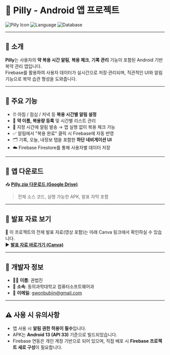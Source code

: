 # 📱 Pilly - Android 앱 프로젝트

![Pilly Icon](https://img.shields.io/badge/platform-Android-green?logo=android)
![Language](https://img.shields.io/badge/language-Java-blue?logo=java)
![Database](https://img.shields.io/badge/Firebase-Firestore-orange?logo=firebase)

---

## 🧠 소개

**Pilly**는 사용자의 **약 복용 시간 알림**, **복용 체크**, **기록 관리** 기능이 포함된 Android 기반 복약 관리 앱입니다.  
Firebase를 활용하여 사용자 데이터가 실시간으로 저장·관리되며, 직관적인 UI와 알림 기능으로 복약 습관 형성을 도와줍니다.

---

## 🔧 주요 기능

- ⏰ 아침 / 점심 / 저녁 등 **복용 시간별 알림 설정**
- 💊 **약 이름, 복용량 등록** 및 시간별 리스트 관리
- 🔔 지정 시간에 알림 발송 → 앱 실행 없이 복용 체크 가능
- ✅ 알림에서 "복용 완료" 클릭 시 Firebase에 자동 반영
- 🗂️ 기록, 오늘, 내정보 탭을 포함한 **하단 네비게이션 UI**
- ☁️ Firebase Firestore를 통해 사용자별 데이터 저장

---

## 🔽 앱 다운로드

📥 **[Pilly.zip 다운로드 (Google Drive)](https://drive.google.com/file/d/1ydb2cpfD5-CKIJzn2HpMp2WtInX3PLw0/view?usp=sharing)**  
> 전체 소스 코드, 실행 가능한 APK, 발표 자막 포함

---

## 🎥 발표 자료 보기

📌 이 프로젝트의 전체 발표 자료(영상 포함)는 아래 Canva 링크에서 확인하실 수 있습니다.  
▶️ **[발표 자료 바로가기 (Canva)](https://www.canva.com/design/DAGqCygkJOg/MuGvwwjrzUEin-fd9W8irQ/view?utm_content=DAGqCygkJOg&utm_campaign=designshare&utm_medium=link2&utm_source=uniquelinks&utlId=h47d71b7db4)**

---

## 👤 개발자 정보

- 🧑‍💻 **이름**: 권법진  
- 🏫 **소속**: 동의과학대학교 컴퓨터소프트웨어과  
- 📧 **이메일**: [gwonbubjin@gmail.com](mailto:gwonbubjin@gmail.com)

---

## ⚠ 사용 시 유의사항

- 앱 사용 시 **알림 권한 허용이 필수**입니다.  
- APK는 **Android 13 (API 33)** 기준으로 빌드되었습니다.  
- Firebase 연동은 개인 계정 기반으로 되어 있으며, 직접 배포 시 **Firebase 프로젝트 새로 구성**이 필요합니다.
